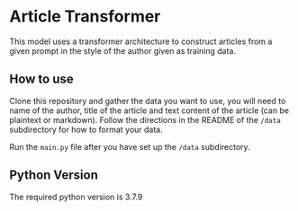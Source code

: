 # Article Transformer

This model uses a transformer architecture to construct articles from a given prompt in the style of the author given as training data.

## How to use

Clone this repository and gather the data you want to use, you will need to name of the author, title of the article and text content of the article (can be plaintext or markdown). Follow the directions in the README of the `/data` subdirectory for how to format your data.

Run the `main.py` file after you have set up the `/data` subdirectory.

## Python Version

The required python version is 3.7.9
